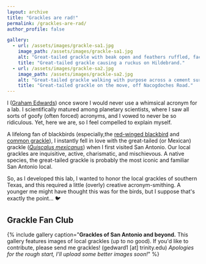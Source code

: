 ```yaml
---
layout: archive
title: "Grackles are rad!"
permalink: /grackles-are-rad/
author_profile: false

gallery:
  - url: /assets/images/grackle-sa1.jpg
    image_path: /assets/images/grackle-sa1.jpg
    alt: "Great-tailed grackle with beak open and feathers ruffled, facing away from camera."
    title: "Great-tailed grackle causing a ruckus on Hildebrand."
  - url: /assets/images/grackle-sa2.jpg
    image_path: /assets/images/grackle-sa2.jpg
    alt: "Great-tailed grackle walking with purpose across a cement surface. "
    title: "Great-tailed grackle on the move, off Nacogdoches Road."
---
```


I ([Graham Edwards](https://grahamedwards.github.io)) once swore I would never use a whimsical acronym for a lab. I scientifically matured among planetary scientists, where I saw all sorts of goofy (often forced) acronyms, and I vowed to never be so ridiculous. Yet, here we are, so I feel compelled to explain myself.

A lifelong fan of blackbirds (especially,the [red-winged blackbird](https://en.wikipedia.org/wiki/Red-winged_blackbird) and [common grackle](https://en.wikipedia.org/wiki/Common_grackle)), I instantly fell in love with the great-tailed (or Mexican) grackle ([*Quiscalus mexicanus*](https://en.wikipedia.org/wiki/Great-tailed_grackle)) when I first visited San Antonio. Our local grackles are inquisitive, active, charismatic, and mischievous. A native species, the great-tailed grackle is probably the most iconic and familiar San Antonio local.

So, as I developed this lab, I wanted to honor the local grackles of southern Texas, and this required a little (overly) creative acronym-smithing. A younger me might have thought this was for the birds, but I suppose that's exactly the point... 🐦


## Grackle Fan Club

{% include gallery caption="**Grackles of San Antonio and beyond.** This gallery features images of local grackles (up to no good). If you'd like to contribute, please send me grackles! (gedward1 [at] trinity.edu) *Apologies for the rough start, I'll upload some better images soon!*" %}